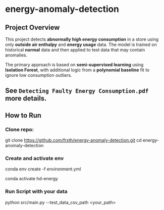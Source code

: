 # energy-anomaly-detection


##  Project Overview

This project detects **abnormally high energy consumption** in a store using only **outside air enthalpy** and **energy usage** data. The model is trained on historical **normal** data and then applied to test data that may contain anomalies. 

The primary approach is based on **semi-supervised learning** using **Isolation Forest**, with additional logic from a **polynomial baseline** fit to ignore low consumption outliers.

See `Detecting Faulty Energy Consumption.pdf` more details.
---

## How to Run

### Clone repo:
git clone https://github.com/frsth/energy-anomaly-detection.git
cd energy-anomaly-detection


### Create and activate env
conda env create -f environment.yml

conda activate hd-energy

### Run Script with your data
python src/main.py --test_data_csv_path <your_path>
